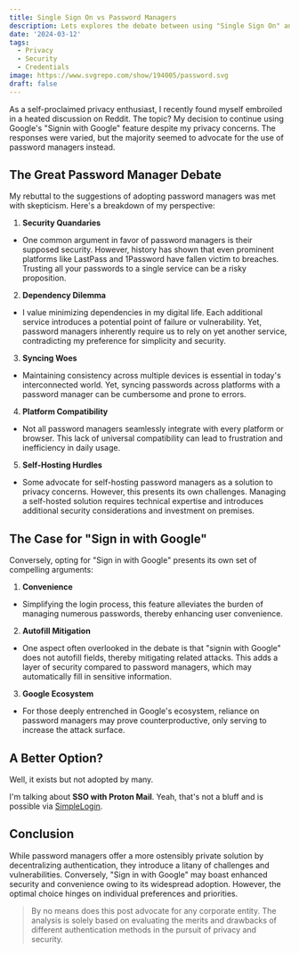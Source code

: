 ```yaml
---
title: Single Sign On vs Password Managers
description: Lets explores the debate between using "Single Sign On" and relying on "Password Managers" for authentication.
date: '2024-03-12'
tags:
  - Privacy
  - Security
  - Credentials
image: https://www.svgrepo.com/show/194005/password.svg
draft: false
---
```


As a self-proclaimed privacy enthusiast, I recently found myself embroiled in a heated discussion on Reddit. The topic? My decision to continue using Google's "Signin with Google" feature despite my privacy concerns. The responses were varied, but the majority seemed to advocate for the use of password managers instead.

## The Great Password Manager Debate

My rebuttal to the suggestions of adopting password managers was met with skepticism. Here's a breakdown of my perspective:

1. **Security Quandaries**
  - One common argument in favor of password managers is their supposed security. However, history has shown that even prominent platforms like LastPass and 1Password have fallen victim to breaches. Trusting all your passwords to a single service can be a risky proposition.
2. **Dependency Dilemma**
  - I value minimizing dependencies in my digital life. Each additional service introduces a potential point of failure or vulnerability. Yet, password managers inherently require us to rely on yet another service, contradicting my preference for simplicity and security.
3. **Syncing Woes**
  - Maintaining consistency across multiple devices is essential in today's interconnected world. Yet, syncing passwords across platforms with a password manager can be cumbersome and prone to errors.
4. **Platform Compatibility**  
  - Not all password managers seamlessly integrate with every platform or browser. This lack of universal compatibility can lead to frustration and inefficiency in daily usage.
5. **Self-Hosting Hurdles**
  - Some advocate for self-hosting password managers as a solution to privacy concerns. However, this presents its own challenges. Managing a self-hosted solution requires technical expertise and introduces additional security considerations and investment on premises.

## The Case for &quot;Sign in with Google&quot;

Conversely, opting for "Sign in with Google" presents its own set of compelling arguments:

1. **Convenience**
  - Simplifying the login process, this feature alleviates the burden of managing numerous passwords, thereby enhancing user convenience.
2. **Autofill Mitigation**
  - One aspect often overlooked in the debate is that "signin with Google" does not autofill fields, thereby mitigating related attacks. This adds a layer of security compared to password managers, which may automatically fill in sensitive information.
3. **Google Ecosystem**
  - For those deeply entrenched in Google's ecosystem, reliance on password managers may prove counterproductive, only serving to increase the attack surface.

## A Better Option?

Well, it exists but not adopted by many. 

I'm talking about **SSO with Proton Mail**. Yeah, that's not a bluff and is possible via [SimpleLogin](https://simplelogin.io/developer/).

## Conclusion

While password managers offer a more ostensibly private solution by decentralizing authentication, they introduce a litany of challenges and vulnerabilities. Conversely, "Sign in with Google" may boast enhanced security and convenience owing to its widespread adoption. However, the optimal choice hinges on individual preferences and priorities.

> By no means does this post advocate for any corporate entity. The analysis is solely based on evaluating the merits and drawbacks of different authentication methods in the pursuit of privacy and security.
